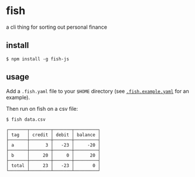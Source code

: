 # fish

a cli thing for sorting out personal finance


## install

```
$ npm install -g fish-js
```

## usage

Add a `.fish.yaml` file to your `$HOME` directory (see [`.fish.example.yaml`](https://github.com/justinvdm/fish/blob/master/.fish.example.yaml) for an example).

Then run on fish on a csv file:

```
$ fish data.csv

┌───────┬────────┬───────┬─────────┐
│ tag   │ credit │ debit │ balance │
├───────┼────────┼───────┼─────────┤
│ a     │      3 │   -23 │     -20 │
├───────┼────────┼───────┼─────────┤
│ b     │     20 │     0 │      20 │
├───────┼────────┼───────┼─────────┤
│ total │     23 │   -23 │       0 │
└───────┴────────┴───────┴─────────┘
```
